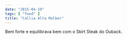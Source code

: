 ```yaml
---
date: "2015-04-19"
tags: [ "food" ]
title: "Callia Alta Malbec"
---
```

Bem forte e equilibrava bem com o Skirt Steak do Ouback.
